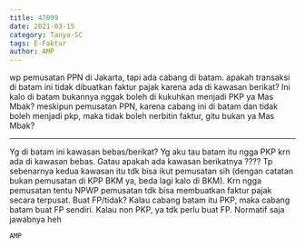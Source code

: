 ```yaml
---
title: 47099
date: 2021-03-15
category: Tanya-SC
tags: E-Faktur
author: AMP
---
```


wp pemusatan PPN di Jakarta, tapi ada cabang di batam. apakah transaksi di batam ini tidak dibuatkan faktur pajak karena ada di kawasan berikat? Ini kalo di batam bukannya nggak boleh di kukuhkan menjadi PKP ya Mas Mbak? meskipun pemusatan PPN, karena cabang ini di batam dan tidak boleh menjadi pkp, maka tidak boleh nerbitin faktur, gitu bukan ya Mas Mbak?

---

Yg di batam ini kawasan bebas/berikat? Yg aku tau batam itu ngga PKP krn ada di kawasan bebas. Gatau apakah ada kawasan berikatnya ???? Tp sebenarnya kedua kawasan itu tdk bisa ikut pemusatan sih (dengan catatan bukan pemusatan di KPP BKM ya, beda lagi kalo di BKM). Krn ngga pemusatan tentu NPWP pemusatan tdk bisa membuatkan faktur pajak secara terpusat. Buat FP/tidak? Kalau cabang batam itu PKP, maka cabang batam buat FP sendiri. Kalau non PKP, ya tdk perlu buat FP. Normatif saja jawabnya heh

`AMP`
